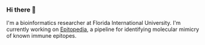 ### Hi there 👋

I'm a bioinformatics researcher at Florida International University. I'm currently working on [Epitopedia](https://github.com/cbalbin-bio/Epitopedia), a pipeline for identifying molecular mimicry of known immune epitopes.

<!---
cbalbin-bio/cbalbin-bio is a ✨ special ✨ repository because its `README.md` (this file) appears on your GitHub profile.
You can click the Preview link to take a look at your changes.
--->
